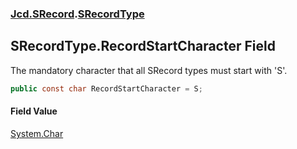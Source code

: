 ### [Jcd.SRecord](Jcd.SRecord.md 'Jcd.SRecord').[SRecordType](Jcd.SRecord.SRecordType.md 'Jcd.SRecord.SRecordType')

## SRecordType.RecordStartCharacter Field

The mandatory character that all SRecord types must start with 'S'.

```csharp
public const char RecordStartCharacter = S;
```

#### Field Value
[System.Char](https://docs.microsoft.com/en-us/dotnet/api/System.Char 'System.Char')